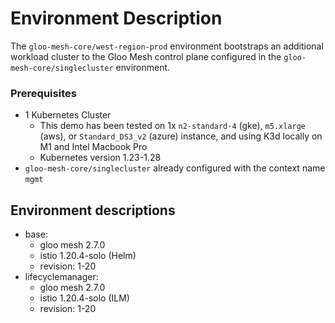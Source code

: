 # Environment Description
The `gloo-mesh-core/west-region-prod` environment bootstraps an additional workload cluster to the Gloo Mesh control plane configured in the `gloo-mesh-core/singlecluster` environment.

### Prerequisites
- 1 Kubernetes Cluster
    - This demo has been tested on 1x `n2-standard-4` (gke), `m5.xlarge` (aws), or `Standard_DS3_v2` (azure) instance, and using K3d locally on M1 and Intel Macbook Pro
    - Kubernetes version 1.23-1.28
- `gloo-mesh-core/singlecluster` already configured with the context name `mgmt`

## Environment descriptions
- base:
    - gloo mesh 2.7.0
    - istio 1.20.4-solo (Helm)
    - revision: 1-20
- lifecyclemanager:
    - gloo mesh 2.7.0
    - istio 1.20.4-solo (ILM)
    - revision: 1-20